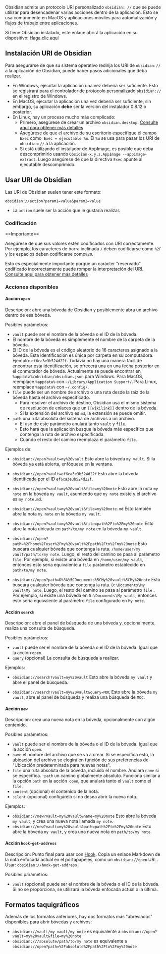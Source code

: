 Obsidian admite un protocolo URI personalizado `obsidian: //` que se puede utilizar para desencadenar varias acciones dentro de la aplicación. Esto se usa comúnmente en MacOS y aplicaciones móviles para automatización y flujos de trabajo entre aplicaciones.

Si tiene Obsidian instalado, este enlace abrirá la aplicación en su dispositivo: [Haga clic aquí](obsidian://open)

## Instalación URI de Obsidian

Para asegurarse de que su sistema operativo redirija los URI de `obsidian://` a la aplicación de Obsidian, puede haber pasos adicionales que deba realizar.

- En Windows, ejecutar la aplicación una vez debería ser suficiente. Esto se registrará para el controlador de protocolo personalizado `obsidian://` en el registro de Windows.
- En MacOS, ejecutar la aplicación una vez debería ser suficiente, sin embargo, su aplicación **debe** ser la versión del instalador 0.8.12 o posterior.
- En Linux, hay un proceso mucho más complicado:
	- Primero, asegúrese de crear un archivo `obsidian.desktop`. [Consulte aquí para obtener más detalles](https://developer.gnome.org/integration-guide/stable/desktop-files.html.en)
	-  Asegúrese de que el archivo de su escritorio especifique el campo `Exec` como` Exec = ejecutable %u`. El `%u` se usa para pasar los URI de `obsidian://` a la aplicación.
	-  Si está utilizando el instalador de AppImage, es posible que deba descomprimirlo usando `Obsidian-x.y.z.AppImage --appimage-extract`. Luego asegúrese de que la directiva `Exec` apunte al ejecutable descomprimido.

## Usar URI de Obsidian

Las URI de Obsidian suelen tener este formato:

```
obsidian://action?param1=value&param2=value
```

- La `action` suele ser la acción que le gustaría realizar.

### Codificación

==Importante==

Asegúrese de que sus valores estén codificados con URI correctamente. Por ejemplo, los caracteres de barra inclinada `/` deben codificarse como `%2F` y los espacios deben codificarse como`%20`.

Esto es especialmente importante porque un carácter "reservado" codificado incorrectamente puede romper la interpretación del URI. [Consulte aquí para obtener más detalles](https://en.wikipedia.org/wiki/Percent-encoding)

### Acciones disponibles

#### Acción `open`

Descripción: abre una bóveda de Obsidian y posiblemente abra un archivo dentro de esa bóveda.

Posibles parámetros:

- `vault` puede ser el nombre de la bóveda o el ID de la bóveda.
- El nombre de la bóveda es simplemente el nombre de la carpeta de la bóveda.
- El ID de la bóveda es el código aleatorio de 16 caracteres asignado a la bóveda. Esta identificación es única por carpeta en su computadora. Ejemplo: `ef6ca3e3b524d22f`. Todavía no hay una manera fácil de encontrar esta identificación, se ofrecerá una en una fecha posterior en el conmutador de bóveda. Actualmente se puede encontrar en `%appdata%/obsidian/obsidian.json` para Windows. Para MacOS, reemplace `%appdata%` con `~/Library/Application Support/`. Para Linux, reemplace `%appdata%` con `~/.config/`.
- `file` puede ser un nombre de archivo o una ruta desde la raíz de la bóveda hasta el archivo especificado.
	- Para resolver el archivo de destino, Obsidian usa el mismo sistema de resolución de enlaces que un `[[wikilink]]` dentro de la bóveda.
	- Si la extensión del archivo es `md`, la extensión se puede omitir.
- `path` una ruta absoluta del sistema de archivos a un archivo.
	- El uso de este parámetro anulará tanto `vault` y `file`.
	- Esto hará que la aplicación busque la bóveda más específica que contenga la ruta de archivo especificada.
	- Cuando el resto del camino reemplaza el parámetro `file`.

Ejemplos de:

- `obsidian://open?vault=my%20vault`
	Esto abre la bóveda `my vault`. Si la bóveda ya está abierta, enfóquese en la ventana.

- `obsidian://open?vault=ef6ca3e3b524d22f`
	Esto abre la bóveda identificada por el ID `ef6ca3e3b524d22f`.

- `obsidian://open?vault=my%20vault&file=my%20note`
	Esto abre la nota `my note` en la bóveda `my vault`, asumiendo que `my note` existe y el archivo es `my note.md`.

- `obsidian://open?vault=my%20vault&file=my%20note.md`
	Esto también abre la nota `my note` en la bóveda `my vault`.

- `obsidian://open?vault=my%20vault&file=path%2Fto%2Fmy%20note`
	Esto abre la nota ubicada en `path/to/my note` en la bóveda `my vault`.

- `obsidian://open?path=%2Fhome%2Fuser%2Fmy%20vault%2Fpath%2Fto%2Fmy%20note`
	Esto buscará cualquier bóveda que contenga la ruta. `/home/user/my vault/path/to/my note`. Luego, el resto del camino se pasa al parámetro `file`. Por ejemplo, si existe una bóveda en `/home/user/my vault`, entonces esto sería equivalente a `file` parámetro establecido en `path/to/my note`.

- `obsidian://open?path=D%3A%5CDocuments%5CMy%20vault%5CMy%20note`
	Esto buscará cualquier bóveda que contenga la ruta. `D:\Documents\My vault\My note`. Luego, el resto del camino se pasa al parámetro `file` . Por ejemplo, si existe una bóveda en `D:\Documents\My vault`, entonces esto sería equivalente al parámetro `file` configurado en `My note`.
	
#### Acción `search`

Descripción: abre el panel de búsqueda de una bóveda y, opcionalmente, realiza una consulta de búsqueda.

Posibles parámetros:

- `vault` puede ser el nombre de la bóveda o el ID de la bóveda. Igual que la acción `open`.
- `query` (opcional) La consulta de búsqueda a realizar.

Ejemplos:

- `obsidian://search?vault=my%20vault`
	Esto abre la bóveda `my vault` y abre el panel de búsqueda.
	
- `obsidian://search?vault=my%20vault&query=MOC`
	Esto abre la bóveda `my vault`, abre el panel de búsqueda y realiza una búsqueda de `MOC`.
	
#### Acción `new`

Descripción: crea una nueva nota en la bóveda, opcionalmente con algún contenido.

Posibles parámetros:

- `vault` puede ser el nombre de la bóveda o el ID de la bóveda. Igual que la acción `open`.
- `name` el nombre del archivo que se va a crear. Si se especifica esto, la ubicación del archivo se elegirá en función de sus preferencias de "Ubicación predeterminada para nuevas notas".
- `file` una ruta absoluta de la bóveda, incluido el nombre. Anulará `name` si se especifica.
-`path` un camino globalmente absoluto. Funciona similar a la opción `path` en la acción` open`, que anulará tanto el `vault` como el `file`.
- `content` (opcional) el contenido de la nota.
- `silent` (opcional) configúrelo si no desea abrir la nueva nota.

Ejemplos:

- `obsidian://new?vault=my%20vault&name=my%20note`
	Esto abre la bóveda `my vault`, y crea una nueva nota llamada `my note`.
- `obsidian://new?vault=my%20vault&path=path%2Fto%2Fmy%20note`
	Esto abre la bóveda `my vault`, y crea una nueva nota en `path/to/my note`.
	
#### Acción `hook-get-address`

Descripción: Punto final para usar con [Hook](https://hookproductivity.com/). Copia un enlace Markdown de la nota enfocada actual en el portapapeles, como un `obsidian://open` URL. Usar: `obsidian://hook-get-address`

Posibles parámetros:

- `vault` (opcional) puede ser el nombre de la bóveda o el ID de la bóveda. Si no se proporciona, se utilizará la bóveda enfocada actual o la última.

## Formatos taquigráficos

Además de los formatos anteriores, hay dos formatos más "abreviados" disponibles para abrir bóvedas y archivos:

- `obsidian://vault/my vault/my note` es equivalente a `obsidian://open?vault=my%20vault&file=my%20note`
- `obsidian:///absolute/path/to/my note` es equivalente a `obsidian://open?path=%2Fabsolute%2Fpath%2Fto%2Fmy%20note`